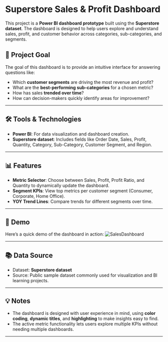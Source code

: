 # Superstore Sales & Profit Dashboard

This project is a **Power BI dashboard prototype** built using the **Superstore dataset**. The dashboard is designed to help users explore and understand sales, profit, and customer behavior across categories, sub-categories, and segments.  

## 🎯 Project Goal

The goal of this dashboard is to provide an intuitive interface for answering questions like:

- Which **customer segments** are driving the most revenue and profit?
- What are the **best-performing sub-categories** for a chosen metric?
- How has sales **trended over time**?
- How can decision-makers quickly identify areas for improvement?

---

## 🛠️ Tools & Technologies

- **Power BI**: For data visualization and dashboard creation.  
- **Superstore dataset**: Includes fields like Order Date, Sales, Profit, Quantity, Category, Sub-Category, Customer Segment, and Region.  
---

## 📊 Features

- **Metric Selector**: Choose between Sales, Profit, Profit Ratio, and Quantity to dynamically update the dashboard.  
- **Segment KPIs**: View top metrics per customer segment (Consumer, Corporate, Home Office).  
- **YOY Trend Lines**: Compare trends for different segments over time.  
---

## 🎥 Demo

Here’s a quick demo of the dashboard in action:
![SalesDashboard](https://github.com/user-attachments/assets/740581d5-6e08-43ce-bafe-38bc03e2ee25)

---

## 📚 Data Source

- Dataset: **Superstore dataset**  
- Source: Public sample dataset commonly used for visualization and BI learning projects.

---

## 💡 Notes

- The dashboard is designed with user experience in mind, using **color coding**, **dynamic titles**, and **highlighting** to make insights easy to find.  
- The active metric functionality lets users explore multiple KPIs without needing multiple dashboards.

---

